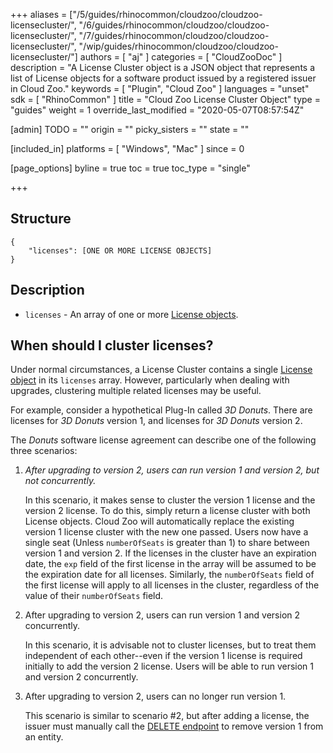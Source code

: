 +++
aliases = ["/5/guides/rhinocommon/cloudzoo/cloudzoo-licensecluster/", "/6/guides/rhinocommon/cloudzoo/cloudzoo-licensecluster/", "/7/guides/rhinocommon/cloudzoo/cloudzoo-licensecluster/", "/wip/guides/rhinocommon/cloudzoo/cloudzoo-licensecluster/"]
authors = [ "aj" ]
categories = [ "CloudZooDoc" ]
description = "A License Cluster object is a JSON object that represents a list of License objects for a software product issued by a registered issuer in Cloud Zoo."
keywords = [ "Plugin", "Cloud Zoo" ]
languages = "unset"
sdk = [ "RhinoCommon" ]
title = "Cloud Zoo License Cluster Object"
type = "guides"
weight = 1
override_last_modified = "2020-05-07T08:57:54Z"

[admin]
TODO = ""
origin = ""
picky_sisters = ""
state = ""

[included_in]
platforms = [ "Windows", "Mac" ]
since = 0

[page_options]
byline = true
toc = true
toc_type = "single"

+++


## Structure

    {
		"licenses": [ONE OR MORE LICENSE OBJECTS]
	}

## Description

-   `licenses` - An array of one or more [License objects](/guides/rhinocommon/cloudzoo/cloudzoo-license).

## When should I cluster licenses?

Under normal circumstances, a License Cluster contains a single [License object](/guides/rhinocommon/cloudzoo/cloudzoo-license) in its `licenses` array. However, particularly when dealing with upgrades, clustering multiple related licenses may be useful. 

For example, consider a hypothetical Plug-In called *3D Donuts*. There are licenses for *3D Donuts* version 1, and licenses for *3D Donuts* version 2. 

The *Donuts* software license agreement can describe one of the following three scenarios:

 1. *After upgrading to version 2, users can run version 1 and version 2, but not concurrently.*
 
	 In this scenario, it makes sense to cluster the version 1 license and the version 2 license. To do this, simply return a license cluster with both License objects. Cloud Zoo will automatically replace the existing version 1 license cluster with the new one passed. Users now have a single seat (Unless `numberOfSeats` is greater than 1) to share between version 1 and version 2. If the licenses in the cluster have an expiration date, the `exp` field of the first license in the array will be assumed to be the expiration date for all licenses. Similarly, the `numberOfSeats` field of the first license will apply to all licenses in the cluster, regardless of the value of their `numberOfSeats` field.
	 
 2. After upgrading to version 2, users can run version 1 and
    version 2 concurrently. 

	In this scenario, it is advisable not to cluster licenses, but to treat them independent of each other--even if the version 1 license is required initially to add the version 2 license. Users will be able to run version 1 and version 2 concurrently.
	 
3. After upgrading to version 2, users can no longer run
    version 1.

	This scenario is similar to scenario #2, but after adding a license, the issuer must manually call the [DELETE endpoint](/guides/rhinocommon/cloudzoo/cloudzoo-optional-endpoints#delete-license) to remove version 1 from an entity. 


